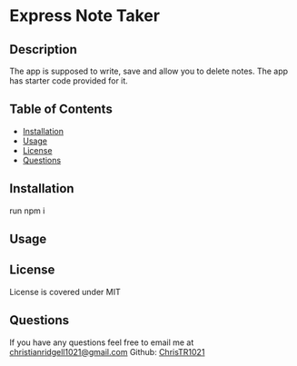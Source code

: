 # Express Note Taker

## Description

The app is supposed to write, save and allow you to delete notes. The app has starter code provided for it.

## Table of Contents
- [Installation](https://github.com/ChrisTR1021/Expressjs-Note-Taker#installation)
- [Usage](https://github.com/ChrisTR1021/Expressjs-Note-Taker#usage)
- [License](https://github.com/ChrisTR1021/Expressjs-Note-Taker#license)
- [Questions](https://github.com/ChrisTR1021/Expressjs-Note-Taker#questions)

## Installation
run npm i 

## Usage 


## License
License is covered under MIT

## Questions 
If you have any questions feel free to email me at christianridgell1021@gmail.com Github: [ChrisTR1021](https://github.com/ChrisTR1021/Expressjs-Note-Taker)
